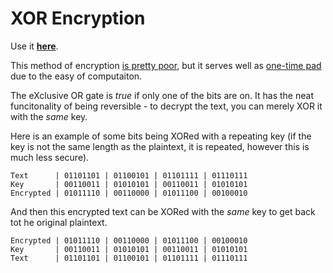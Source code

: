 # XOR Encryption

Use it [**here**](http://joeiddon.me/xor_encryption).

This method of encryption [is pretty poor](https://stackoverflow.com/questions/1135186/whats-wrong-with-xor-encryption), but it serves well as [one-time pad](https://en.wikipedia.org/wiki/One-time_pad) due to the easy of computaiton.

The eXclusive OR gate is *true* if only one of the bits are on. It has the neat funcitonality of being reversible - to decrypt the text, you can merely XOR it with the *same* key.

Here is an example of some bits being XORed with a repeating key (if the key is not the same length as the plaintext, it is repeated, however this is much less secure).

```
Text      | 01101101 | 01100101 | 01101111 | 01110111
Key       | 00110011 | 01010101 | 00110011 | 01010101
Encrypted | 01011110 | 00110000 | 01011100 | 00100010
```

And then this encrypted text can be XORed with the *same* key to get back tot he original plaintext.

```
Encrypted | 01011110 | 00110000 | 01011100 | 00100010
Key       | 00110011 | 01010101 | 00110011 | 01010101
Text      | 01101101 | 01100101 | 01101111 | 01110111
```
